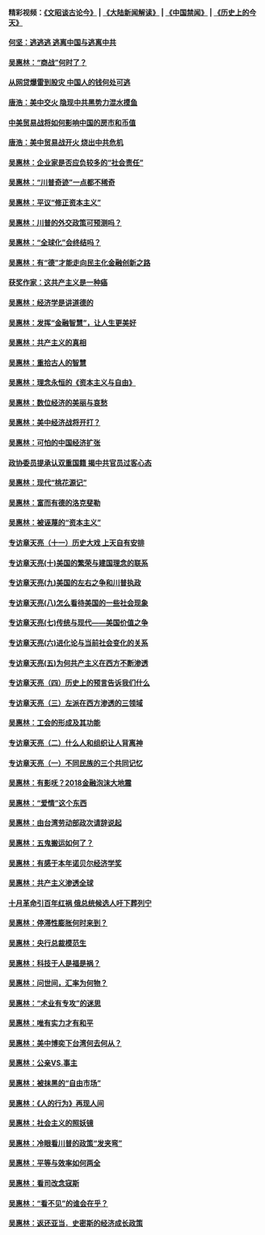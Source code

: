 #### 精彩视频：[《文昭谈古论今》](https://github.com/gfw-breaker/wenzhao/blob/master/README.md?t=11112131) | [《大陆新闻解读》](https://github.com/gfw-breaker/ntdtv-comedy/blob/master/README.md?t=11112131) | [《中国禁闻》](https://github.com/gfw-breaker/ntdtv-news/blob/master/README.md?t=11112131) | [《历史上的今天》](https://github.com/gfw-breaker/today-in-history/blob/master/README.md?t=11112131) 

#### [何坚：逃逃逃 逃离中国与逃离中共](../pages/nsc423/n10592891.md?t=11112131) 

#### [吴惠林：“商战”何时了？](../pages/nsc423/n10573558.md?t=11112131) 

#### [从网贷爆雷到股灾 中国人的钱何处可逃](../pages/nsc423/n10572800.md?t=11112131) 

#### [唐浩：美中交火 隐现中共黑势力混水摸鱼](../pages/nsc423/n10544040.md?t=11112131) 

#### [中美贸易战将如何影响中国的房市和币值](../pages/nsc423/n10543697.md?t=11112131) 

#### [唐浩：美中贸易战开火 烧出中共危机](../pages/nsc423/n10540126.md?t=11112131) 

#### [吴惠林：企业家是否应负较多的“社会责任”](../pages/nsc423/n10535022.md?t=11112131) 

#### [吴惠林：“川普奇迹”一点都不稀奇](../pages/nsc423/n10512808.md?t=11112131) 

#### [吴惠林：平议“修正资本主义”](../pages/nsc423/n10495724.md?t=11112131) 

#### [吴惠林：川普的外交政策可预测吗？](../pages/nsc423/n10462387.md?t=11112131) 

#### [吴惠林：“全球化”会终结吗？](../pages/nsc423/n10452838.md?t=11112131) 

#### [吴惠林：有“德”才能走向民主化金融创新之路](../pages/nsc423/n10432292.md?t=11112131) 

#### [获奖作家：这共产主义是一种癌](../pages/nsc423/n10431541.md?t=11112131) 

#### [吴惠林：经济学是讲道德的](../pages/nsc423/n10398014.md?t=11112131) 

#### [吴惠林：发挥“金融智慧”，让人生更美好](../pages/nsc423/n10375019.md?t=11112131) 

#### [吴惠林：共产主义的真相](../pages/nsc423/n10351394.md?t=11112131) 

#### [吴惠林：重拾古人的智慧](../pages/nsc423/n10337691.md?t=11112131) 

#### [吴惠林：理念永恒的《资本主义与自由》](../pages/nsc423/n10316274.md?t=11112131) 

#### [吴惠林：数位经济的美丽与哀愁](../pages/nsc423/n10292946.md?t=11112131) 

#### [吴惠林：美中经济战将开打？](../pages/nsc423/n10258825.md?t=11112131) 

#### [吴惠林：可怕的中国经济扩张](../pages/nsc423/n10219147.md?t=11112131) 

#### [政协委员提承认双重国籍 揭中共官员过客心态](../pages/nsc423/n10208809.md?t=11112131) 

#### [吴惠林：现代“桃花源记”](../pages/nsc423/n10185234.md?t=11112131) 

#### [吴惠林：富而有德的洛克斐勒](../pages/nsc423/n10142264.md?t=11112131) 

#### [吴惠林：被诬蔑的“资本主义”](../pages/nsc423/n10124816.md?t=11112131) 

#### [专访章天亮（十一）历史大戏 上天自有安排](../pages/nsc423/n10094905.md?t=11112131) 

#### [专访章天亮(十)美国的繁荣与建国理念的联系](../pages/nsc423/n10094899.md?t=11112131) 

#### [专访章天亮(九)美国的左右之争和川普执政](../pages/nsc423/n10094889.md?t=11112131) 

#### [专访章天亮(八)怎么看待美国的一些社会现象](../pages/nsc423/n10094857.md?t=11112131) 

#### [专访章天亮(七)传统与现代——美国价值之争](../pages/nsc423/n10093140.md?t=11112131) 

#### [专访章天亮(六)进化论与当前社会变化的关系](../pages/nsc423/n10092036.md?t=11112131) 

#### [专访章天亮(五)为何共产主义在西方不断渗透](../pages/nsc423/n10083620.md?t=11112131) 

#### [专访章天亮（四）历史上的预言告诉我们什么](../pages/nsc423/n10083606.md?t=11112131) 

#### [专访章天亮（三）左派在西方渗透的三领域](../pages/nsc423/n10081115.md?t=11112131) 

#### [吴惠林：工会的形成及其功能](../pages/nsc423/n10080633.md?t=11112131) 

#### [专访章天亮（二）什么人和组织让人背离神](../pages/nsc423/n10076637.md?t=11112131) 

#### [专访章天亮（一）不同民族的三个共同记忆](../pages/nsc423/n10074188.md?t=11112131) 

#### [吴惠林：有影呒？2018金融泡沫大地震](../pages/nsc423/n10040534.md?t=11112131) 

#### [吴惠林：“爱情”这个东西](../pages/nsc423/n10019423.md?t=11112131) 

#### [吴惠林：由台湾劳动部政次请辞说起](../pages/nsc423/n9979679.md?t=11112131) 

#### [吴惠林：五鬼搬运如何了？](../pages/nsc423/n9925338.md?t=11112131) 

#### [吴惠林：有感于本年诺贝尔经济学奖](../pages/nsc423/n9871883.md?t=11112131) 

#### [吴惠林：共产主义渗透全球](../pages/nsc423/n9812748.md?t=11112131) 

#### [十月革命引百年红祸 俄总统候选人吁下葬列宁](../pages/nsc423/n9810182.md?t=11112131) 

#### [吴惠林：停滞性膨胀何时来到？](../pages/nsc423/n9764136.md?t=11112131) 

#### [吴惠林：央行总裁模范生](../pages/nsc423/n9728134.md?t=11112131) 

#### [吴惠林：科技于人是福是祸？](../pages/nsc423/n9672982.md?t=11112131) 

#### [吴惠林：问世间，汇率为何物？](../pages/nsc423/n9621788.md?t=11112131) 

#### [吴惠林：“术业有专攻”的迷思](../pages/nsc423/n9580363.md?t=11112131) 

#### [吴惠林：唯有实力才有和平](../pages/nsc423/n9529599.md?t=11112131) 

#### [吴惠林：美中博奕下台湾何去何从？](../pages/nsc423/n9483598.md?t=11112131) 

#### [吴惠林：公亲VS.事主](../pages/nsc423/n9425637.md?t=11112131) 

#### [吴惠林：被抹黑的“自由市场”](../pages/nsc423/n9351545.md?t=11112131) 

#### [吴惠林：《人的行为》再现人间](../pages/nsc423/n9296339.md?t=11112131) 

#### [吴惠林：社会主义的照妖镜](../pages/nsc423/n9243460.md?t=11112131) 

#### [吴惠林：冷眼看川普的政策“发夹弯”](../pages/nsc423/n9120684.md?t=11112131) 

#### [吴惠林：平等与效率如何两全](../pages/nsc423/n9075430.md?t=11112131) 

#### [吴惠林：看司改念寇斯](../pages/nsc423/n9024915.md?t=11112131) 

#### [吴惠林：“看不见”的谁会在乎？](../pages/nsc423/n8977488.md?t=11112131) 

#### [吴惠林：返还亚当．史密斯的经济成长政策](../pages/nsc423/n8931896.md?t=11112131) 

